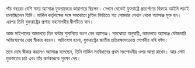 পাঁচ বছরের বেশি সময় অ্যাসাঞ্জ যুক্তরাজ্যের কারাগারে ছিলেন। সেখান থেকেই যুক্তরাষ্ট্রে প্রত্যর্পণের বিরুদ্ধে আইনি লড়াই চালাচ্ছিলেন তিনি। মার্কিন কর্তৃপক্ষের সঙ্গে সমঝোতা চুক্তির ভিত্তিতে গত সোমবার সেখান থেকে অ্যাসাঞ্জ মুক্ত হন। এরপর তিনি যুক্তরাষ্ট্রের প্রশান্ত মহাসাগরীয় দ্বীপটিতে যান।

আজ সাইপানের আদালতে তিন ঘণ্টার শুনানিতে অংশ নেন অ্যাসাঞ্জ। সমঝোতা অনুযায়ী, আদালতে অ্যাসাঞ্জ ফৌজদারি অভিযোগের দোষ স্বীকার করেন। অভিযোগ হলো, যুক্তরাষ্ট্রের জাতীয় প্রতিরক্ষাসংক্রান্ত গোপনীয় নথি ফাঁস।

তবে দোষ স্বীকার করলেও অ্যাসাঞ্জ বলেছেন, তিনি মার্কিন সংবিধানের প্রথম সংশোধনীর ওপর আস্থা রাখেন। আর সেটা মুক্তমতের চর্চা এবং তাঁর কর্মকাণ্ডকে সুরক্ষা দেয়।
